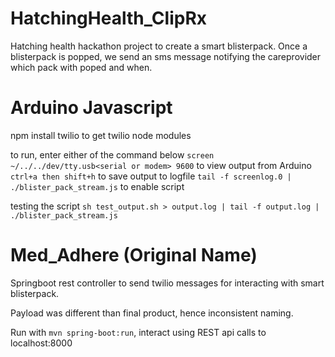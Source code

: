 # HatchingHealth_ClipRx
Hatching health hackathon project to create a smart blisterpack.
Once a blisterpack is popped, we send an sms message notifying the careprovider which pack with poped and when.

# Arduino Javascript
npm install twilio to get twilio node modules

to run, enter either of the command below 
`screen ~/../../dev/tty.usb<serial or modem> 9600` to view output from Arduino
`ctrl+a then shift+h` to save output to logfile
`tail -f screenlog.0 | ./blister_pack_stream.js` to enable script

testing the script
`sh test_output.sh > output.log | tail -f output.log | ./blister_pack_stream.js`

# Med_Adhere (Original Name)
Springboot rest controller to send twilio messages for interacting with smart blisterpack.

Payload was different than final product, hence inconsistent naming. 

Run with 
`mvn spring-boot:run`, interact using REST api calls to localhost:8000